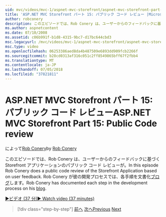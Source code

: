 ```yaml
---
uid: mvc/videos/mvc-1/aspnet-mvc-storefront/aspnet-mvc-storefront-part-15-public-code-review
title: 'ASP.NET MVC Storefront パート 15: パブリック コード レビュー |Microsoft Docs'
author: robconery
description: このエピソードでは、Rob Conery は、ユーザーからのフィードバックに基づく Storefront アプリケーションのパブリック コード レビューが。 Rob Conery は、開発の各手順を文書化しています.
ms.author: aspnetcontent
ms.date: 07/10/2008
ms.assetid: c06b991f-b1d8-4315-9bc7-d17bc644cbd3
msc.legacyurl: /mvc/videos/mvc-1/aspnet-mvc-storefront/aspnet-mvc-storefront-part-15-public-code-review
msc.type: video
ms.openlocfilehash: 06253386aed8da4b487509e6893dd909fcb2266f
ms.sourcegitcommit: b28cd0313af316c051c2ff8549865bff67f2fbb4
ms.translationtype: MT
ms.contentlocale: ja-JP
ms.lasthandoff: 07/05/2018
ms.locfileid: "37821811"
---
```

<a name="aspnet-mvc-storefront-part-15-public-code-review"></a><span data-ttu-id="2ab3a-104">ASP.NET MVC Storefront パート 15: パブリック コード レビュー</span><span class="sxs-lookup"><span data-stu-id="2ab3a-104">ASP.NET MVC Storefront Part 15: Public Code review</span></span>
====================
<span data-ttu-id="2ab3a-105">によって[Rob Conery](https://github.com/robconery)</span><span class="sxs-lookup"><span data-stu-id="2ab3a-105">by [Rob Conery](https://github.com/robconery)</span></span>

<span data-ttu-id="2ab3a-106">このエピソードでは、Rob Conery は、ユーザーからのフィードバックに基づく Storefront アプリケーションのパブリック コード レビューが。</span><span class="sxs-lookup"><span data-stu-id="2ab3a-106">In this episode Rob Conery does a public code review of the Storefront Application based on user feedback.</span></span> <span data-ttu-id="2ab3a-107">Rob Conery が彼の開発プロセスでは、各手順を文書化[ブログ](http://blog.wekeroad.com/mvc-storefront/mvcstore-part-15/)します。</span><span class="sxs-lookup"><span data-stu-id="2ab3a-107">Rob Conery has documented each step in the development process on his [blog](http://blog.wekeroad.com/mvc-storefront/mvcstore-part-15/).</span></span>

[<span data-ttu-id="2ab3a-108">&#9654;ビデオ (37 分)</span><span class="sxs-lookup"><span data-stu-id="2ab3a-108">&#9654; Watch video (37 minutes)</span></span>](https://channel9.msdn.com/Blogs/ASP-NET-Site-Videos/aspnet-mvc-storefront-part-15-public-code-review)

> [!div class="step-by-step"]
> <span data-ttu-id="2ab3a-109">[前へ](aspnet-mvc-storefront-part-14-rich-client-interaction.md)
> [次へ](aspnet-mvc-storefront-part-16-membership-redo-with-openid.md)</span><span class="sxs-lookup"><span data-stu-id="2ab3a-109">[Previous](aspnet-mvc-storefront-part-14-rich-client-interaction.md)
[Next](aspnet-mvc-storefront-part-16-membership-redo-with-openid.md)</span></span>

